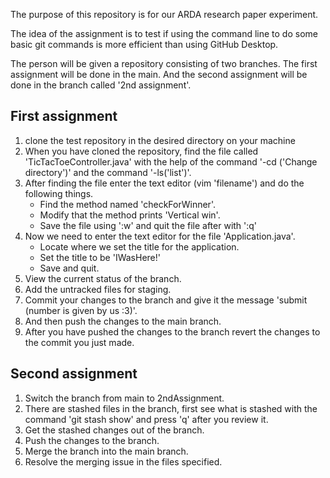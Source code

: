 
The purpose of this repository is for our ARDA research paper experiment.

The idea of the assignment is to test if using the command line to do some basic git commands is more efficient than using GitHub Desktop.

The person will be given a repository consisting of two branches. The first assignment will be done in the main. And the second assignment will be done in the branch called '2nd assignment'.

<h2> First assignment </h2>

1) clone the test repository in the desired directory on your machine
2) When you have cloned the repository, find the file called 'TicTacToeController.java' with the help of the command '-cd ('Change directory')' and the command '-ls('list')'.
3) After finding the file enter the text editor (vim 'filename') and do the following things.
    - Find the method named 'checkForWinner'.
    - Modify that the method prints 'Vertical win'.
    - Save the file using ':w' and quit the file after with ':q'
4) Now we need to enter the text editor for the file 'Application.java'.
    - Locate where we set the title for the application.
    - Set the title to be 'IWasHere!'
    - Save and quit.
5) View the current status of the branch. 
6) Add the untracked files for staging.
7) Commit your changes to the branch and give it the message 'submit (number is given by us :3)'.
8) And then push the changes to the main branch.
9) After you have pushed the changes to the branch revert the changes to the commit you just made.

<h2> Second assignment </h2>

1) Switch the branch from main to 2ndAssignment.
2) There are stashed files in the branch, first see what is stashed with the command 'git stash show' and press 'q' after you review it.
3) Get the stashed changes out of the branch.
4) Push the changes to the branch.
5) Merge the branch into the main branch.
6) Resolve the merging issue in the files specified.


